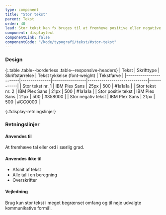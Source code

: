 ```yaml
---
type: component
title: "Stor tekst"
parent: Tekst
order: 40
lead: Stor tekst kan fx bruges til at fremhæve positive eller negative resultater og dermed fremhæve særlige tal eller ord.
component: displaytext
componentLink: false
componentCode: "/kode/typografi/tekst/#stor-tekst"
---
```


### Design

{:.table .table--borderless .table--responsive-headers}
| Tekst                  | Skrifttype    | Skriftstørrelse | Tekst tykkelse (font-weight) | Tekstfarve |
|------------------------|---------------|-----------------|------------------------------|------------|
| Stor tekst nr. 1       | IBM Plex Sans | 25px            | 500                          | #1a1a1a    |
| Stor tekst nr. 2       | IBM Plex Sans | 21px            | 500                          | #1a1a1a    |
| Stor positiv tekst     | IBM Plex Sans | 21px            | 500                          | #358000    |
| Stor negativ tekst     | IBM Plex Sans | 21px            | 500                          | #CC0000    |

{:#display-retningslinjer}
### Retningslinjer

#### Anvendes til

At fremhæve tal eller ord i særlig grad.

#### Anvendes ikke til

- Afsnit af tekst
- Alle tal i en beregning
- Overskrifter

#### Vejledning

Brug kun stor tekst i meget begrænset omfang og til nøje udvalgte kommunikative formål.
